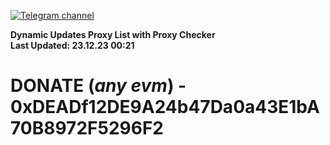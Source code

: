 [![Telegram channel](https://img.shields.io/endpoint?url=https://runkit.io/damiankrawczyk/telegram-badge/branches/master?url=https://t.me/n4z4v0d)](https://t.me/n4z4v0d) 

**Dynamic Updates Proxy List with Proxy Checker**  
**Last Updated: 23.12.23 00:21**

# DONATE (_any evm_) - 0xDEADf12DE9A24b47Da0a43E1bA70B8972F5296F2
